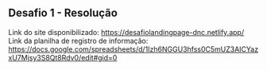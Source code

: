 ## Desafio 1 - Resolução

Link do site disponibilizado: https://desafiolandingpage-dnc.netlify.app/
Link da planilha de registro de informação: https://docs.google.com/spreadsheets/d/1Izh6NGGU3hfss0C5mUZ3AICYazxU7Mjsy3S8Qt8Rdv0/edit#gid=0

